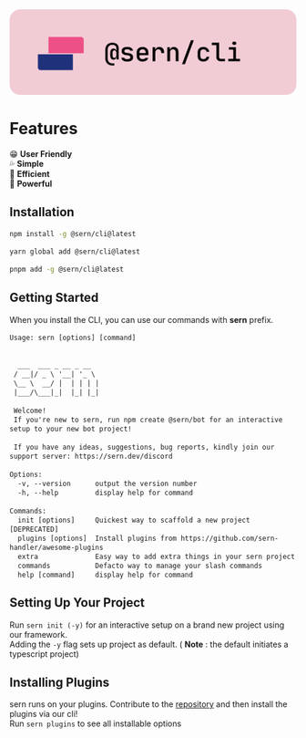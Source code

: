 <div align="center">
  <img src="https://raw.githubusercontent.com/sern-handler/.github/main/cli.png" width="900px">
</div>

# Features

😁 **User Friendly** <br>
💦 **Simple** <br>
🌱 **Efficient** <br>
💪 **Powerful** <br>

## Installation

```sh
npm install -g @sern/cli@latest
```

```sh
yarn global add @sern/cli@latest
```

```sh
pnpm add -g @sern/cli@latest
```

## Getting Started

When you install the CLI, you can use our commands with **sern** prefix.

```
Usage: sern [options] [command]


  ___  ___ _ __ _ __
 / __|/ _ \ '__| '_ \
 \__ \  __/ |  | | | |
 |___/\___|_|  |_| |_|

 Welcome!
 If you're new to sern, run npm create @sern/bot for an interactive setup to your new bot project!

 If you have any ideas, suggestions, bug reports, kindly join our support server: https://sern.dev/discord

Options:
  -v, --version      output the version number
  -h, --help         display help for command

Commands:
  init [options]     Quickest way to scaffold a new project [DEPRECATED]
  plugins [options]  Install plugins from https://github.com/sern-handler/awesome-plugins
  extra              Easy way to add extra things in your sern project
  commands           Defacto way to manage your slash commands
  help [command]     display help for command
```

## Setting Up Your Project

Run `sern init (-y)` for an interactive setup on a brand new project using our framework. <br>
Adding the `-y` flag sets up project as default. ( **Note** : the default initiates a typescript project)

## Installing Plugins

sern runs on your plugins. Contribute to the [repository](https://github.com/sern-handler/awesome-plugins) and then install the plugins via our cli! <br>
Run `sern plugins` to see all installable options
